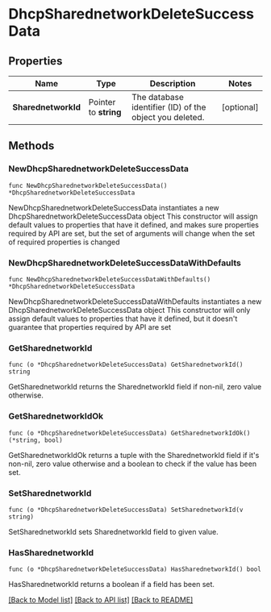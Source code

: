 # DhcpSharednetworkDeleteSuccessData

## Properties

Name | Type | Description | Notes
------------ | ------------- | ------------- | -------------
**SharednetworkId** | Pointer to **string** | The database identifier (ID) of the object you deleted. | [optional] 

## Methods

### NewDhcpSharednetworkDeleteSuccessData

`func NewDhcpSharednetworkDeleteSuccessData() *DhcpSharednetworkDeleteSuccessData`

NewDhcpSharednetworkDeleteSuccessData instantiates a new DhcpSharednetworkDeleteSuccessData object
This constructor will assign default values to properties that have it defined,
and makes sure properties required by API are set, but the set of arguments
will change when the set of required properties is changed

### NewDhcpSharednetworkDeleteSuccessDataWithDefaults

`func NewDhcpSharednetworkDeleteSuccessDataWithDefaults() *DhcpSharednetworkDeleteSuccessData`

NewDhcpSharednetworkDeleteSuccessDataWithDefaults instantiates a new DhcpSharednetworkDeleteSuccessData object
This constructor will only assign default values to properties that have it defined,
but it doesn't guarantee that properties required by API are set

### GetSharednetworkId

`func (o *DhcpSharednetworkDeleteSuccessData) GetSharednetworkId() string`

GetSharednetworkId returns the SharednetworkId field if non-nil, zero value otherwise.

### GetSharednetworkIdOk

`func (o *DhcpSharednetworkDeleteSuccessData) GetSharednetworkIdOk() (*string, bool)`

GetSharednetworkIdOk returns a tuple with the SharednetworkId field if it's non-nil, zero value otherwise
and a boolean to check if the value has been set.

### SetSharednetworkId

`func (o *DhcpSharednetworkDeleteSuccessData) SetSharednetworkId(v string)`

SetSharednetworkId sets SharednetworkId field to given value.

### HasSharednetworkId

`func (o *DhcpSharednetworkDeleteSuccessData) HasSharednetworkId() bool`

HasSharednetworkId returns a boolean if a field has been set.


[[Back to Model list]](../README.md#documentation-for-models) [[Back to API list]](../README.md#documentation-for-api-endpoints) [[Back to README]](../README.md)


